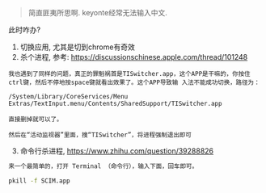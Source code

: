 > 简直匪夷所思啊. keyonte经常无法输入中文.

此时咋办? 

1. 切换应用, 尤其是切到chrome有奇效
2. 杀个进程, 参考: https://discussionschinese.apple.com/thread/101248

```
我也遇到了同样的问题，真正的罪魁祸首是TISwitcher.app，这个APP是干嘛的，你按住ctrl键，然后不停地按space键就看出效果了。这个APP导致输 入法不能成功切换，路径为：

/System/Library/CoreServices/Menu Extras/TextInput.menu/Contents/SharedSupport/TISwitcher.app

直接删掉就可以了。

然后在“活动监视器”里面，搜“TISwitcher”，将进程强制退出即可
```

3. 命令行杀进程, https://www.zhihu.com/question/39288826

```sh
来一个最简单的，打开 Terminal （命令行），输入下面，回车即可。

pkill -f SCIM.app
```

